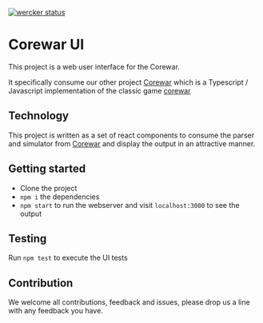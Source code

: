 [![wercker status](https://app.wercker.com/status/6f9ec0a3ce12a096b81de2fd298d3dcf/s/master "wercker status")](https://app.wercker.com/project/byKey/6f9ec0a3ce12a096b81de2fd298d3dcf)

# Corewar UI

This project is a web user interface for the Corewar.

It specifically consume our other project [Corewar](https://github.com/gareththegeek/corewar) which is a Typescript / Javascript implementation of the classic game [corewar](https://en.wikipedia.org/wiki/Core_War)

## Technology

This project is written as a set of react components to consume the parser and simulator from [Corewar](https://github.com/gareththegeek/corewar) and display the output in an attractive manner.

## Getting started

- Clone the project
- `npm i` the dependencies
- `npm start` to run the webserver and visit `localhost:3000` to see the output

## Testing

Run `npm test` to execute the UI tests

## Contribution

We welcome all contributions, feedback and issues, please drop us a line with any feedback you have.